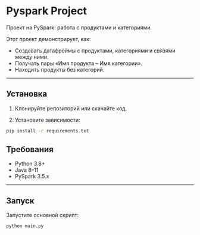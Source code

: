 
# Pyspark Project

Проект на PySpark: работа с продуктами и категориями.

Этот проект демонстрирует, как:
- Создавать датафреймы с продуктами, категориями и связями между ними.
- Получать пары «Имя продукта – Имя категории».
- Находить продукты без категорий.

---

## Установка

1. Клонируйте репозиторий или скачайте код.

2. Установите зависимости:

```bash
pip install -r requirements.txt
```

## Требования
- Python 3.8+
- Java 8–11
- PySpark 3.5.x

---

## Запуск

Запустите основной скрипт:

```bash
python main.py
```
